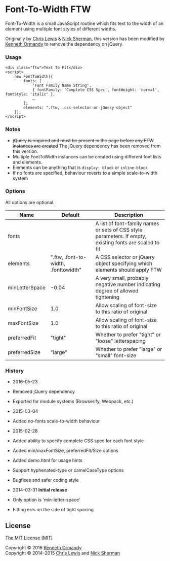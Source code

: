 # Font-To-Width FTW

Font-To-Width is a small JavaScript routine which fits text to the width of an element using multiple font styles of different widths.

Originally by [Chris Lewis](http://chrissam42.com/) & [Nick Sherman](http://nicksherman.com/), this version has been modified by [Kenneth Ormandy](http://kennethormandy.com) to remove the dependency on jQuery.

### Usage

	<div class="ftw">Text To Fit</div>
	<script>
		new FontToWidth({
			fonts: [
				'Font Family Name String',
				{ fontFamily: 'Complete CSS Spec', fontWeight: 'normal', fontStyle: 'italic' },
				…
			];
			elements: ".ftw, .css-selector-or-jQuery-object"
		});
	</script>

### Notes
* ~~jQuery is required and must be present in the page before any FTW instances are created~~ The jQuery dependency has been removed from this version.
* Multiple FontToWidth instances can be created using different font lists and elements.
* Elements can be anything that is `display: block` or `inline-block`
* If no fonts are specified, behaviour reverts to a simple scale-to-width system

### Options

All options are optional.

Name            | Default                               | Description
----------------|---------------------------------------|----------------------------------------------------------------------------------
 fonts          |                                       |  A list of font-family names or sets of CSS style parameters. If empty, existing fonts are scaled to fit
 elements       | ".ftw, .font-to-width, .fonttowidth"  |  A CSS selector or jQuery object specifying which elements should apply FTW
 minLetterSpace | -0.04                                 |  A very small, probably negative number indicating degree of allowed tightening
 minFontSize    | 1.0                                   |  Allow scaling of font-size to this ratio of original
 maxFontSize    | 1.0                                   |  Allow scaling of font-size to this ratio of original
 preferredFit   | "tight"                               |  Whether to prefer "tight" or "loose" letterspacing
 preferredSize  | "large"                               |  Whether to prefer "large" or "small" font-size

### History

* 2016-05-23
 * Removed jQuery dependency
 * Exported for module systems (Browserify, Webpack, etc.)

* 2015-03-04
 * Added no-fonts scale-to-width behaviour

* 2015-02-28
 * Added ability to specify complete CSS spec for each font style
 * Added min/maxFontSize, preferredFit/Size options
 * Added demo.html for usage hints
 * Support hyphenated-type or camelCaseType options
 * Bugfixes and safer coding style

* 2014-03-31 **Initial release**
 * Only option is 'min-letter-space'
 * Fitting errs on the side of tight spacing

## License

[The MIT License (MIT)](LICENSE.md)

Copyright © 2016 [Kenneth Ormandy](http://kennethormandy.com)<br />
Copyright © 2014–2015 [Chris Lewis](http://chrissam42.com/) and [Nick Sherman](http://nicksherman.com/)
